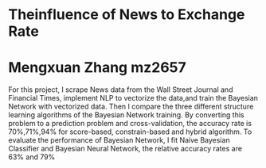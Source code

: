 # Theinfluence of News to Exchange Rate


Mengxuan Zhang mz2657
===


For this project, I scrape News data from the Wall Street Journal and Financial Times, implement NLP to vectorize the data,and train
the Bayesian Network with vectorized data. Then I compare the three different structure learning algorithms of the Bayesian Network 
training. By converting this problem to a prediction problem and cross-validation, the accuracy rate is 70%,71%,94% for score-based, 
constrain-based and hybrid algorithm. To evaluate the performance of Bayesian Network, I fit Naive Bayesian Classifier and Bayesian 
Neural Network, the relative accuracy rates are 63% and 79%

